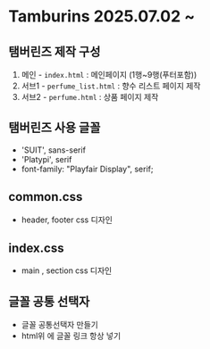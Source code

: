# Tamburins 2025.07.02 ~ 
## 탬버린즈 제작 구성
1. 메인 - `index.html` : 메인페이지 (1행~9행(푸터포함))
2. 서브1 - `perfume_list.html` : 향수 리스트 페이지 제작 
3. 서브2 - `perfume.html` : 상품 페이지 제작
## 탬버린즈 사용 글꼴 
* 'SUIT', sans-serif
* 'Platypi', serif
* font-family: "Playfair Display", serif;

## common.css 
* header, footer css 디자인

## index.css 
* main , section css 디자인 
## 글꼴 공통 선택자 
* 글꼴 공통선택자 만들기 
* html위 에 글꼴 링크 항상 넣기 